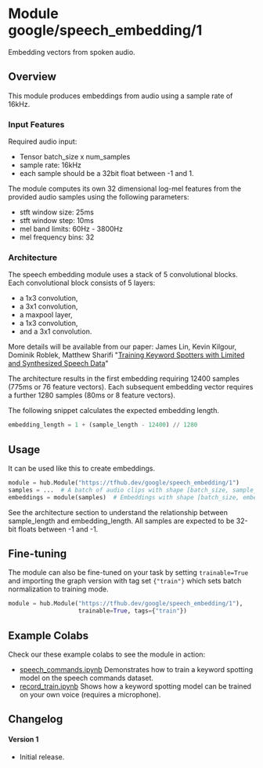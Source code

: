 # Module google/speech_embedding/1
Embedding vectors from spoken audio.

<!-- fine-tunable: true -->
<!-- asset-path: legacy -->
<!-- format: hub -->
<!-- module-type: audio-embedding -->
<!-- network-architecture: KeyWordSpottingNet -->

## Overview

This module produces embeddings from audio using a sample rate of 16kHz.

### Input Features

Required audio input:
 * Tensor batch_size x num_samples
 * sample rate: 16kHz
 * each sample should be a 32bit float between -1 and 1.

The module computes its own 32 dimensional log-mel features from the provided
audio samples using the following parameters:
 * stft window size: 25ms
 * stft window step: 10ms
 * mel band limits: 60Hz - 3800Hz
 * mel frequency bins: 32

### Architecture

The speech embedding module uses a stack of 5 convolutional blocks.
Each convolutional block consists of 5 layers:
* a 1x3 convolution,
* a 3x1 convolution,
* a maxpool layer,
* a 1x3 convolution,
* and a 3x1 convolution.

More details will be available from our paper:
James Lin, Kevin Kilgour, Dominik Roblek, Matthew Sharifi
"[Training Keyword Spotters with Limited and Synthesized Speech Data](http://arxiv.org/abs/2002.01322)"


The architecture results in the first embedding requiring
12400 samples (775ms or 76 feature vectors). Each subsequent embedding vector
requires a further 1280 samples (80ms or 8 feature vectors).

The following snippet calculates the expected embedding length.
```python
embedding_length = 1 + (sample_length - 12400) // 1280
```

## Usage

It can be used like this to create embeddings.

```python
module = hub.Module("https://tfhub.dev/google/speech_embedding/1")
samples = ...  # A batch of audio clips with shape [batch_size, sample_length].
embeddings = module(samples)  # Embeddings with shape [batch_size, embedding_length, 1, 96].
```

See the architecture section to understand the relationship between
sample_length and embedding_length. All samples are expected to be 32-bit floats
between -1 and -1.


## Fine-tuning

The module can also be fine-tuned on your task by setting
`trainable=True` and importing the graph version with tag set `{"train"}`
which sets batch normalization to training mode.

```python
module = hub.Module("https://tfhub.dev/google/speech_embedding/1"),
                    trainable=True, tags={"train"})
```

## Example Colabs

Check our these example colabs to see the module in action:
 * [speech_commands.ipynb](https://github.com/google-research/google-research/tree/master/speech_embedding/speech_commands.ipynb)
 Demonstrates how to train a keyword spotting model on the speech commands dataset.
 * [record_train.ipynb](https://github.com/google-research/google-research/tree/master/speech_embedding/record_train.ipynb)
 Shows how a keyword spotting model can be trained on your own voice (requires a microphone).

## Changelog

#### Version 1

  * Initial release.

